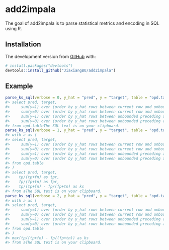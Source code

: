 
<!-- README.md is generated from README.Rmd. Please edit that file -->

# add2impala

<!-- badges: start -->

<!-- badges: end -->

The goal of add2impala is to parse statistical metrics and encoding in
SQL using R.

## Installation

The development version from [GitHub](https://github.com/) with:

``` r
# install.packages("devtools")
devtools::install_github("JiaxiangBU/add2impala")
```

## Example

``` r
parse_ks_sql(verbose = 0, y_hat = "pred", y = "target", table = "opd.table")
#> select pred, target,
#>     sum(y=1) over (order by y_hat rows between current row and unbounded following) as tp,
#>     sum(y=0) over (order by y_hat rows between current row and unbounded following) as fp,
#>     sum(y=1) over (order by y_hat rows between unbounded preceding and 1 preceding) as fn,
#>     sum(y=0) over (order by y_hat rows between unbounded preceding and 1 preceding) as tn
#> from opd.tableThe SQL text is on your clipboard.
parse_ks_sql(verbose = 1, y_hat = "pred", y = "target", table = "opd.table")
#> with a as (
#> select pred, target,
#>     sum(y=1) over (order by y_hat rows between current row and unbounded following) as tp,
#>     sum(y=0) over (order by y_hat rows between current row and unbounded following) as fp,
#>     sum(y=1) over (order by y_hat rows between unbounded preceding and 1 preceding) as fn,
#>     sum(y=0) over (order by y_hat rows between unbounded preceding and 1 preceding) as tn
#> from opd.table
#> )
#> select pred, target,
#>    tp/(tp+fn) as tpr,
#>    fp/(fp+tn) as fpr,
#>    tp/(tp+fn) - fp/(fp+tn) as ks
#> from aThe SQL text is on your clipboard.
parse_ks_sql(verbose = 2, y_hat = "pred", y = "target", table = "opd.table")
#> with a as (
#> select pred, target,
#>     sum(y=1) over (order by y_hat rows between current row and unbounded following) as tp,
#>     sum(y=0) over (order by y_hat rows between current row and unbounded following) as fp,
#>     sum(y=1) over (order by y_hat rows between unbounded preceding and 1 preceding) as fn,
#>     sum(y=0) over (order by y_hat rows between unbounded preceding and 1 preceding) as tn
#> from opd.table
#> )
#> max(tp/(tp+fn) - fp/(fp+tn)) as ks
#> from aThe SQL text is on your clipboard.
```
